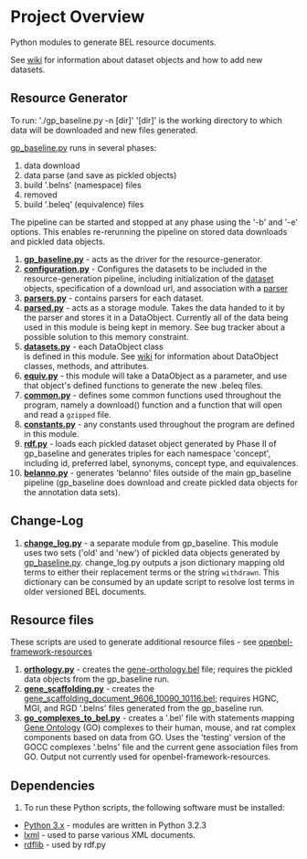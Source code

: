 # Project Overview
Python modules to generate BEL resource documents.

See [wiki](https://github.com/OpenBEL/resource-generator/wiki/Adding-new-Namespace-datasets) for information about dataset objects and how to add new datasets.

## Resource Generator

To run:
'./gp_baseline.py -n [dir]'
'[dir]' is the working directory to which data will be downloaded and new files generated.

 [gp_baseline.py](https://github.com/OpenBEL/resource-generator/blob/master/gp_baseline.py) runs in several phases:
 1. data download
 2. data parse (and save as pickled objects)
 3. build '.belns' (namespace) files
 4. removed
 5. build '.beleq' (equivalence) files
  
The pipeline can be started and stopped at any phase using the '-b' and '-e' options. This enables re-rerunning the pipeline on stored data downloads and pickled data objects.

1. **[gp_baseline.py](https://github.com/OpenBEL/resource-generator/blob/master/gp_baseline.py)** - acts as the driver for the resource-generator.
2. **[configuration.py](https://github.com/OpenBEL/resource-generator/blob/master/configuration.py)** - Configures the datasets to be included in the resource-generation pipeline, including initialization of the [dataset](https://github.com/OpenBEL/resource-generator/blob/master/datasets.py) objects, specification of a download url, and association with a [parser](https://github.com/OpenBEL/resource-generator/blob/master/parsers.py)
3. **[parsers.py](https://github.com/OpenBEL/resource-generator/blob/master/parsers.py)** - contains parsers for each dataset. 
4. **[parsed.py](https://github.com/OpenBEL/resource-generator/blob/master/parsed.py)** - acts as a storage module. Takes the data handed to it by
   the parser and stores it in a DataObject. Currently all of the data being
   used in this module is being kept in memory. See bug tracker about a
   possible solution to this memory constraint.
5. **[datasets.py](https://github.com/OpenBEL/resource-generator/blob/master/datasets.py)** - each DataObject class  
is defined in this module. See [wiki](https://github.com/OpenBEL/resource-generator/wiki/Dataset-Objects) for     information about DataObject classes, methods, and attributes.
6. **[equiv.py](https://github.com/OpenBEL/resource-generator/blob/master/equiv.py)** - this module will take a DataObject as
   a parameter, and use that object's defined functions to generate the new
   .beleq files.
7.  **[common.py](https://github.com/OpenBEL/resource-generator/blob/master/common.py)** - defines some common functions used throughout the program,
   namely a download() function and a function that will open and read a
   `gzipped` file.
8. **[constants.py](https://github.com/OpenBEL/resource-generator/blob/master/constants.py)** - any constants used throughout the program are defined
   in this module.
9. **[rdf.py](https://github.com/OpenBEL/resource-generator/blob/master/rdf.py)** - loads each pickled dataset object generated by Phase II of gp_baseline and generates triples for each namespace 'concept', including id, preferred label, synonyms, concept type, and equivalences.
10. **[belanno.py](https://github.com/OpenBEL/resource-generator/blob/master/belanno.py)** - generates 'belanno' files outside of the main gp_baseline pipeline (gp_baseline does download and create pickled data objects for the annotation data sets).

## Change-Log

1. **[change_log.py](https://github.com/OpenBEL/resource-generator/blob/master/change_log.py)** - a separate module from gp_baseline. This module uses two sets ('old' and 'new') of pickled data objects generated by [gp_baseline.py](https://github.com/OpenBEL/resource-generator/blob/master/gp_baseline.py). change_log.py
   outputs a json dictionary mapping old terms to either their replacement
   terms or the string `withdrawn`. This dictionary can be consumed by an update
   script to resolve lost terms in older versioned BEL documents.

## Resource files

These scripts are used to generate additional resource files - see [openbel-framework-resources](https://github.com/OpenBEL/openbel-framework-resources)

1. **[orthology.py](https://github.com/OpenBEL/resource-generator/blob/master/orthology.py)** - creates the [gene-orthology.bel](https://github.com/OpenBEL/openbel-framework-resources/blob/latest/resource/gene-orthology.bel) file; requires the pickled data objects from the gp_baseline run.
2. **[gene_scaffolding.py](https://github.com/OpenBEL/resource-generator/blob/master/gene_scaffolding.py)** - creates the [gene_scaffolding_document_9606_10090_10116.bel](https://github.com/OpenBEL/openbel-framework-resources/blob/latest/resource/gene_scaffolding_document_9606_10090_10116.bel); requires HGNC, MGI, and RGD '.belns' files generated from the gp_baseline run.
3. **[go_complexes_to_bel.py](https://github.com/OpenBEL/resource-generator/blob/master/go_complexes_to_BEL.py)** - creates a '.bel' file with statements mapping [Gene Ontology](geneontology.org) (GO) complexes to their human, mouse, and rat complex components based on data from GO. Uses the 'testing' version of the GOCC complexes '.belns' file and the current gene association files from GO. Output not currently used for openbel-framework-resources.

## Dependencies

1. To run these Python scripts, the following software must be installed:
  * [Python 3.x](http://www.python.org/getit/) - modules are written in Python 3.2.3
  * [lxml](http://lxml.de/) - used to parse various XML documents.
  * [rdflib](https://github.com/RDFLib) - used by rdf.py
